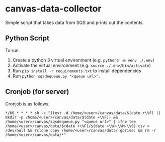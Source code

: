 # canvas-data-collector
Simple script that takes data from SQS and prints out the contents.

## Python Script
To run 

1. Create a python 3 virtual environment (e.g. `python3 -m venv ./.env`)
2. Activate the virtual environment (e.g. `source ./.env/bin/activate`)
3. Run `pip install -r requirements.txt` to install dependencies
4. Run `python sqsdequeue.py "<queue url>"`.

## Cronjob (for server)
Cronjob is as follows:
```
*/60 * * * * sh -c "(test -d /home/<user>/canvas/data/$(date +\%F) || mkdir -p /home/<user>/canvas/data/$(date +\%F)) && /home/<user>/canvas/sqsdequeue.py "<queue url>" | ifne tee /home/<user>/canvas/data/$(date +\%F)/$(date +\%H-\%M-\%S).csv > /dev/null && rclone copy /home/<user>/canvas/data/ gdrive: && rm -r /home/<user>/canvas/data/*"
```
